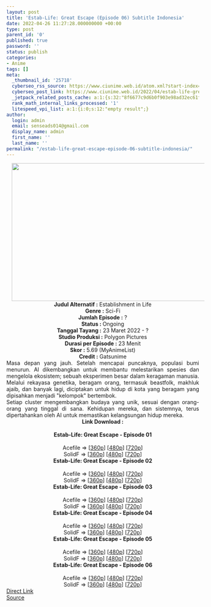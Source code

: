 ```yaml
---
layout: post
title: 'Estab-Life: Great Escape (Episode 06) Subtitle Indonesia'
date: 2022-04-26 11:27:28.000000000 +00:00
type: post
parent_id: '0'
published: true
password: ''
status: publish
categories:
- Anime
tags: []
meta:
  _thumbnail_id: '25718'
  cyberseo_rss_source: https://www.ciunime.web.id/atom.xml?start-index=1
  cyberseo_post_link: https://www.ciunime.web.id/2022/04/estab-life-great-escape-subtitle.html
  _jetpack_related_posts_cache: a:1:{s:32:"8f6677c9d6b0f903e98ad32ec61f8deb";a:2:{s:7:"expires";i:1654301611;s:7:"payload";a:3:{i:0;a:1:{s:2:"id";i:25815;}i:1;a:1:{s:2:"id";i:25591;}i:2;a:1:{s:2:"id";i:25414;}}}}
  rank_math_internal_links_processed: '1'
  litespeed_vpi_list: a:1:{i:0;s:12:"empty result";}
author:
  login: admin
  email: senseads014@gmail.com
  display_name: admin
  first_name: ''
  last_name: ''
permalink: "/estab-life-great-escape-episode-06-subtitle-indonesia/"
---
```

<div class="separator" style="clear: both; text-align: center;"><a href="https://blogger.googleusercontent.com/img/b/R29vZ2xl/AVvXsEiT1ZTHRukrr7wb3Sr88VRldTN9WssMhIjQpCTNELWAkvhIbImzGtc0MAjt0QCJTVz7DmJeRbH5Hv1ns8dACZylRfnPm9EcAR1TgyC95iDMuKw5lQIpmXPHvwxdf-Vmj_yFjvlhOwrB9z__twkBEpJHqc_rwG0kBfBG_XFQetfS8ka4IvKIhCxTY6_a/s1280/Estab-Life%20-%20Great%20Escape.png" style="margin-left: 1em; margin-right: 1em;"><img border="0" data-original-height="720" data-original-width="1280" height="360" src="{{ site.baseurl }}/assets/2022/04/Estab-Life%20-%20Great%20Escape.png" width="640" /></a></div>
<div class="separator" style="clear: both; text-align: center;"></div>
<div style="text-align: center;"><b>Judul</b><b><b> Alternatif</b> :</b> Establishment in Life</div>
<div style="text-align: center;"><b><b>Genre :</b></b> Sci-Fi</div>
<div style="text-align: center;"><b>Jumlah Episode :</b> ?<br /><b>Status :&nbsp;</b>Ongoing<br /><b>Tanggal Tayang :</b> 23 Maret 2022 - ?<br /><b>Studio Produksi :</b>&nbsp;Polygon Pictures<br /><b>Durasi per Episode :</b> 23 Menit</div>
<div style="text-align: center;"><b>Skor :</b> 5.69 (MyAnimeList)</div>
<div style="text-align: center;"><b>Credit :</b>&nbsp;Gatsunime</div>
<div style="text-align: center;"></div>
<div style="text-align: justify;">
<div>Masa depan yang jauh. Setelah mencapai puncaknya, populasi bumi menurun. AI dikembangkan untuk membantu melestarikan spesies dan mengelola ekosistem; sebuah eksperimen besar dalam keragaman manusia. Melalui rekayasa genetika, beragam orang, termasuk beastfolk, makhluk ajaib, dan banyak lagi, diciptakan untuk hidup di kota yang beragam yang dipisahkan menjadi "kelompok" bertembok.</div>
<div></div>
<div>Setiap cluster mengembangkan budaya yang unik, sesuai dengan orang-orang yang tinggal di sana. Kehidupan mereka, dan sistemnya, terus dipertahankan oleh AI untuk memastikan kelangsungan hidup mereka.</div>
</div>
<div style="text-align: justify;"></div>
<div style="text-align: justify;"></div>
<div style="text-align: center;">
<div style="text-align: center;">
<div style="text-align: left;">
<div style="text-align: center;"><b>Link Download :</b></div>
<div style="text-align: center;"><b><br /></b></div>
<div style="text-align: center;"><span style="text-align: left;"><b>Estab-Life: Great Escape&nbsp;</b></span><b>- Episode 01</b></div>
<div style="text-align: center;"><b><br /></b></div>
<div style="text-align: center;">Acefile =&gt; [<a href="https://acefile.co/f/71100085/otakunyusu-estab-life-great-escape-01-mp4360-mp4" target="_blank" rel="noopener">360p</a>] [<a href="https://acefile.co/f/71099488/otakunyusu-estab-life-great-escape-01-mp4480-mp4" target="_blank" rel="noopener">480p</a>] [<a href="https://acefile.co/f/71099486/otakunyusu-estab-life-great-escape-01-mp4720-mp4" target="_blank" rel="noopener">720p</a>]</div>
<div style="text-align: center;">SolidF =&gt; [<a href="http://www.solidfiles.com/v/XLWPAPqxABjpG" target="_blank" rel="noopener">360p</a>] [<a href="http://www.solidfiles.com/v/AWdV3QvaRDwXz" target="_blank" rel="noopener">480p</a>] [<a href="http://www.solidfiles.com/v/a45DMPQWeApzk" target="_blank" rel="noopener">720p</a>]</div>
<div style="text-align: center;"></div>
<div style="text-align: center;">
<div><span style="text-align: left;"><b>Estab-Life: Great Escape&nbsp;</b></span><b>- Episode 02</b></div>
<div><b><br /></b></div>
<div>Acefile =&gt; [<a href="https://acefile.co/f/71582899/otakunyusu-estab-life-great-escape-03-mp4360-mp4" target="_blank" rel="noopener">360p</a>] [<a href="https://acefile.co/f/71210738/otakunyusu-estab-life-great-escape-02-mp4480-mp4" target="_blank" rel="noopener">480p</a>] [<a href="https://acefile.co/f/71209234/otakunyusu-estab-life-great-escape-02-mp4720-mp4" target="_blank" rel="noopener">720p</a>]</div>
<div>SolidF =&gt; [<a href="http://www.solidfiles.com/v/MWq5jk5WZ6ewz" target="_blank" rel="noopener">360p</a>] [<a href="http://www.solidfiles.com/v/KnMYDLVK6Q7km" rel="noopener" target="_blank">480p</a>] [<a href="http://www.solidfiles.com/v/RxmvPAYM7MKNp" target="_blank" rel="noopener">720p</a>]</div>
<div></div>
<div>
<div><span style="text-align: left;"><b>Estab-Life: Great Escape&nbsp;</b></span><b>- Episode 03</b></div>
<div><b><br /></b></div>
<div>Acefile =&gt; [<a href="https://acefile.co/f/71582899/otakunyusu-estab-life-great-escape-03-mp4360-mp4" target="_blank" rel="noopener">360p</a>] [<a href="https://acefile.co/f/71582454/otakunyusu-estab-life-great-escape-03-mp4480-mp4" target="_blank" rel="noopener">480p</a>] [<a href="https://acefile.co/f/71581891/otakunyusu-estab-life-great-escape-03-mp4720-mp4" target="_blank" rel="noopener">720p</a>]</div>
<div>SolidF =&gt; [<a href="http://www.solidfiles.com/v/jQLVxzevppv7g" target="_blank" rel="noopener">360p</a>] [<a href="http://www.solidfiles.com/v/a4yPYwLLdD5BG" target="_blank" rel="noopener">480p</a>] [<a href="http://www.solidfiles.com/v/eWLQ5dMQRpwQK" target="_blank" rel="noopener">720p</a>]</div>
</div>
<div></div>
<div>
<div><span style="text-align: left;"><b>Estab-Life: Great Escape&nbsp;</b></span><b>- Episode 04</b></div>
<div><b><br /></b></div>
<div>Acefile =&gt; [<a href="http://www.solidfiles.com/v/XL6M7waLxYyPP" target="_blank" rel="noopener">360p</a>] [<a href="http://www.solidfiles.com/v/AWXQe76nzkqKp" target="_blank" rel="noopener">480p</a>] [<a href="http://www.solidfiles.com/v/XL6M7X5kN5NKD" target="_blank" rel="noopener">720p</a>]</div>
<div>SolidF =&gt; [<a href="https://www14.zippyshare.com/v/nmB8Llvw/file.html" target="_blank" rel="noopener">360p</a>] [<a href="https://www14.zippyshare.com/v/QP5oMHL1/file.html" target="_blank" rel="noopener">480p</a>] [<a href="https://www14.zippyshare.com/v/XxsUfYr3/file.html" target="_blank" rel="noopener">720p</a>]</div>
</div>
<div></div>
<div>
<div><span style="text-align: left;"><b>Estab-Life: Great Escape&nbsp;</b></span><b>- Episode 05</b></div>
<div><b><br /></b></div>
<div>Acefile =&gt; [<a href="http://www.solidfiles.com/v/NVmQdMaAxnzpV" target="_blank" rel="noopener">360p</a>] [<a href="http://www.solidfiles.com/v/a4dBQpBVQznWD" target="_blank" rel="noopener">480p</a>] [<a href="http://www.solidfiles.com/v/a4dBQNZpWVnKr" target="_blank" rel="noopener">720p</a>]</div>
<div>SolidF =&gt; [<a href="https://www55.zippyshare.com/v/60xeMHiw/file.html" target="_blank" rel="noopener">360p</a>] [<a href="https://www55.zippyshare.com/v/Rjfcy0U0/file.html" target="_blank" rel="noopener">480p</a>] [<a href="https://www55.zippyshare.com/v/upzTgRFh/file.html" target="_blank" rel="noopener">720p</a>]</div>
</div>
<div></div>
<div>
<div><span style="text-align: left;"><b>Estab-Life: Great Escape&nbsp;</b></span><b>- Episode 06</b></div>
<div><b><br /></b></div>
<div>Acefile =&gt; [<a href="http://www.solidfiles.com/v/pdZwPw5deagvx" target="_blank" rel="noopener">360p</a>] [<a href="http://www.solidfiles.com/v/BVpAGDBWNwg7Z" target="_blank" rel="noopener">480p</a>] [<a href="http://www.solidfiles.com/v/m2qZz6wNV8Ka4" target="_blank" rel="noopener">720p</a>]</div>
<div>SolidF =&gt; [<a href="https://www32.zippyshare.com/v/cmxLLcH0/file.html" target="_blank" rel="noopener">360p</a>] [<a href="https://www32.zippyshare.com/v/9IaeQjCx/file.html" target="_blank" rel="noopener">480p</a>] [<a href="https://www32.zippyshare.com/v/YIVFDke3/file.html" target="_blank" rel="noopener">720p</a>]</div>
</div>
</div>
</div>
</div>
</div>
<link rel="stylesheet" href="https://cdnjs.cloudflare.com/ajax/libs/font-awesome/4.7.0/css/font-awesome.min.css" />
<div class="divbtn"> <a href="https://handymansurrender.com/fihup8buzv?key=94550f7ce39444073321dde3b8782f97" class="btn"><i class="fa fa-download"></i> Direct Link</a> <br /><a href="https://www.ciunime.web.id/2022/04/estab-life-great-escape-subtitle.html">Source</a> </div>
